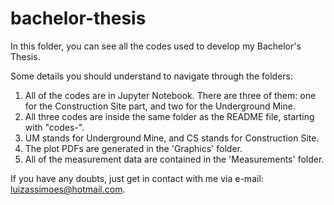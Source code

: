 # bachelor-thesis


In this folder, you can see all the codes used to develop my Bachelor's Thesis. 

Some details you should understand to navigate through the folders:
  1) All of the codes are in Jupyter Notebook. There are three of them: one for the Construction Site part, and two for the Underground Mine. 
  2) All three codes are inside the same folder as the README file, starting with "codes-".
  3) UM stands for Underground Mine, and CS stands for Construction Site.
  4) The plot PDFs are generated in the 'Graphics' folder.
  5) All of the measurement data are contained in the 'Measurements' folder.
     
If you have any doubts, just get in contact with me via e-mail: luizassimoes@hotmail.com.
